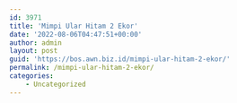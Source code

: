 ```yaml
---
id: 3971
title: 'Mimpi Ular Hitam 2 Ekor'
date: '2022-08-06T04:47:51+00:00'
author: admin
layout: post
guid: 'https://bos.awn.biz.id/mimpi-ular-hitam-2-ekor/'
permalink: /mimpi-ular-hitam-2-ekor/
categories:
    - Uncategorized
---
```


